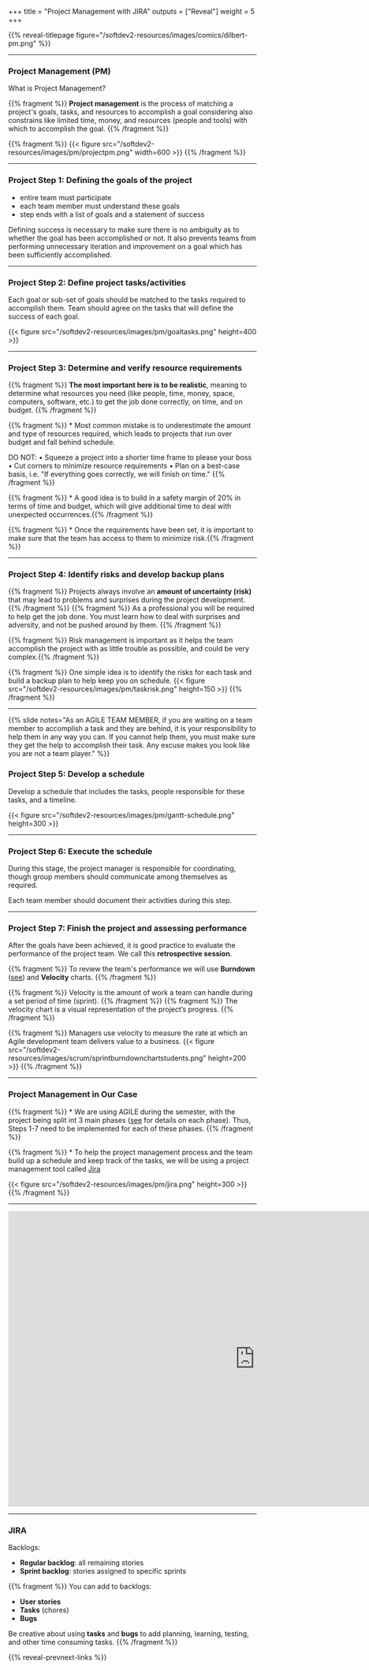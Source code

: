 +++
title = "Project Management with JIRA"
outputs = ["Reveal"]
weight = 5
+++

{{% reveal-titlepage figure="/softdev2-resources/images/comics/dilbert-pm.png" %}}

---
### Project Management (PM)

What is Project Management?

{{% fragment %}} **Project management** is the process of matching a project's goals, tasks, and resources to accomplish a goal considering also constrains like limited time, money, and resources (people and tools) with which to accomplish the goal. {{% /fragment %}}

{{% fragment %}} {{< figure src="/softdev2-resources/images/pm/projectpm.png" width=600 >}} {{% /fragment %}}

---
### Project Step 1: Defining the goals of the project

- entire team must participate
- each team member must understand these goals
- step ends with a list of goals and a statement of success

Defining success is necessary to make sure there is no ambiguity as to whether the goal has been accomplished or not. It also prevents teams from performing unnecessary
iteration and improvement on a goal which has been sufficiently accomplished.

---
### Project Step 2: Define project tasks/activities

Each goal or sub-set of goals should be matched to the tasks required to accomplish them. Team should agree on the tasks that will define the success of each goal.

{{< figure src="/softdev2-resources/images/pm/goaltasks.png" height=400 >}}

---
### Project Step 3: Determine and verify resource requirements

{{% fragment %}} **The most important here is to be realistic**, meaning to determine what resources you need (like people, time, money, space, computers, software, etc.) to get the job done correctly, on time, and on budget. {{% /fragment %}}

{{% fragment %}} * Most common mistake is to underestimate the amount and type of resources required, which leads to projects that run over budget and fall behind schedule. 

DO NOT:
  • Squeeze a project into a shorter time frame to please your boss
  • Cut corners to minimize resource requirements
  • Plan on a best-case basis, i.e. "If everything goes correctly, we will finish on time." 
{{% /fragment %}}

{{% fragment %}} * A good idea is to build in a safety margin of 20% in terms of time and budget, which will give additional time to deal with unexpected occurrences.{{% /fragment %}}

{{% fragment %}} * Once the requirements have been set, it is important to make sure that the team has access to them to minimize risk.{{% /fragment %}}

---
### Project Step 4: Identify risks and develop backup plans

{{% fragment %}} Projects always involve an **amount of uncertainty (risk)** that may lead to problems and surprises during the project development. {{% /fragment %}} 
{{% fragment %}} As a professional you will be required to help get the job done. You must learn how to deal with surprises and adversity, and not be pushed around by them. {{% /fragment %}}

{{% fragment %}} Risk management is important as it helps the team accomplish the project with as little trouble as possible, and could be very complex.{{% /fragment %}}

{{% fragment %}} One simple idea is to identify the risks for each task and build a backup plan to help keep you on schedule.
{{< figure src="/softdev2-resources/images/pm/taskrisk.png" height=150 >}}
{{% /fragment %}}

---
{{% slide notes="As an AGILE TEAM MEMBER, if you are waiting on a team member to accomplish a task and they are behind, it is your responsibility to help them in any way you can. If you cannot help them, you must make sure they get the help to accomplish their task. Any excuse makes you look like you are not a team player." %}}

### Project Step 5: Develop a schedule

Develop a schedule that includes the tasks, people responsible for these tasks, and a timeline.

{{< figure src="/softdev2-resources/images/pm/gantt-schedule.png" height=300 >}}

---
### Project Step 6: Execute the schedule

During this stage, the project manager is responsible for coordinating, though group members should communicate among themselves as required. 

Each team member should document their activities during this step. 

---
### Project Step 7: Finish the project and assessing performance 

After the goals have been achieved, it is good practice to evaluate the performance of the project team. We call this **retrospective session**.

{{% fragment %}} To review the team's performance we will use **Burndown** ([see](../chapter-agiledevelopment/chapter-scrum/#/11)) and **Velocity** charts. {{% /fragment %}}

{{% fragment %}} Velocity is the amount of work a team can handle during a set period of time (sprint). {{% /fragment %}}
{{% fragment %}} The velocity chart is a visual representation of the project’s progress. {{% /fragment %}}

{{% fragment %}} Managers use velocity to measure the rate at which an Agile development team delivers value to a business.
{{< figure src="/softdev2-resources/images/scrum/sprintburndownchartstudents.png" height=200 >}}
{{% /fragment %}}

---
### Project Management in Our Case

{{% fragment %}} * We are using AGILE during the semester, with the project being split int 3 main phases ([see](../chapter-project-design/) for details on each phase). Thus, Steps 1-7 need to be implemented for each of these phases. {{% /fragment %}}

{{% fragment %}} * To help the project management process and the team build up a schedule and keep track of the tasks, we will be using a project management tool called [Jira](https://www.atlassian.com/software/jira) 

{{< figure src="/softdev2-resources/images/pm/jira.png" height=300 >}}
{{% /fragment %}}

---

<iframe width="1000" height="600" src="https://www.youtube.com/embed/6EgCIXJpt7M" title="YouTube video player" frameborder="0" allow="accelerometer; autoplay; clipboard-write; encrypted-media; gyroscope; picture-in-picture; web-share" allowfullscreen></iframe>

---

### JIRA

Backlogs:
- **Regular backlog**: all remaining stories
- **Sprint backlog**: stories assigned to specific sprints

{{% fragment %}}
You can add to backlogs:
- **User stories**
- **Tasks** (chores)
- **Bugs**

Be creative about using **tasks** and **bugs** to add planning, learning, testing, and other time consuming tasks.
{{% /fragment %}}


{{% reveal-prevnext-links %}}
